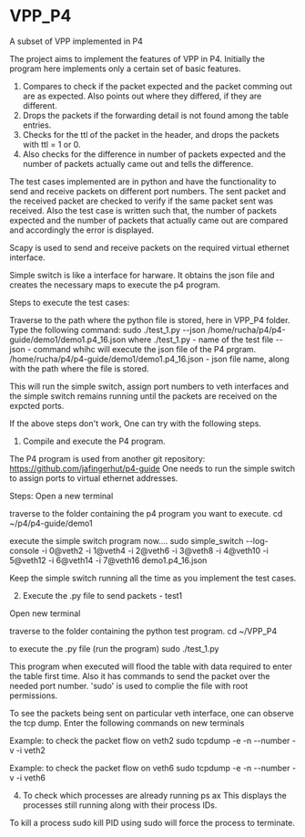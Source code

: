 # VPP_P4
A subset of VPP implemented in P4

The project aims to implement the features of VPP in P4. Initially the program here implements only a certain set of basic features.
1. Compares to check if the packet expected and the packet comming out are as expected. Also points out where they differed, if they are 	 different. 
2. Drops the packets if the forwarding detail is not found among the table entries. 
3. Checks for the ttl of the packet in the header, and drops the packets with ttl = 1 or 0. 
4. Also checks for the difference in number of packets expected and the number of packets actually came out and tells the difference.

The test cases implemented are in python and have the functionality to send and receive packets on different port numbers.
The sent packet and the received packet are checked to verify if the same packet sent was received. Also the test case is written such that, the number of packets expected and the number of packets that actually came out are compared and accordingly the error is displayed. 

Scapy is used to send and receive packets on the required virtual ethernet interface.

Simple switch is like a interface for harware. It obtains the json file and creates the necessary maps to execute the p4 program.

Steps to execute the test cases:

Traverse to the path where the python file is stored, here in VPP_P4 folder. 
Type the following command:
sudo ./test_1.py --json /home/rucha/p4/p4-guide/demo1/demo1.p4_16.json
where
./test_1.py - name of the test file
--json - command whihc will execute the json file of the P4 prgram.
/home/rucha/p4/p4-guide/demo1/demo1.p4_16.json - json file name, along with the path where the file is stored.

This will run the simple switch, assign port numbers to veth interfaces and the simple switch remains running until the packets are received on the expcted ports.



If the above steps don't work, One can try with the following steps. 
 

1. Compile and execute the P4 program.

The P4 program is used from another git repository: https://github.com/jafingerhut/p4-guide
One needs to run the simple switch to assign ports to virtual ethernet addresses. 

Steps:
Open a new terminal

traverse to the folder containing the p4 program you want to execute.
cd ~/p4/p4-guide/demo1

execute the simple switch program now....
sudo simple_switch --log-console -i 0@veth2 -i 1@veth4 -i 2@veth6 -i 3@veth8 -i 4@veth10 -i 5@veth12 -i 6@veth14 -i 7@veth16 demo1.p4_16.json

Keep the simple switch running all the time as you implement the test cases.


2. Execute the .py file to send packets - test1

Open new terminal

traverse to the folder containing the python test program.
cd ~/VPP_P4

to execute the .py file (run the program)
sudo ./test_1.py

This program when executed will flood the table with data required to enter the table first time. Also it has commands to send the packet over the needed port number. 
'sudo' is used to complie the file with root permissions. 

To see the packets being sent on particular veth interface, one can observe the tcp dump.
Enter the following commands on new terminals

Example: to check the packet flow on veth2
sudo tcpdump -e -n --number -v -i veth2

Example: to check the packet flow on veth6 
sudo tcpdump -e -n --number -v -i veth6


4. To check which processes are already running 
ps ax
This displays the processes still running along with their process IDs. 

To kill a process 
sudo kill PID
using sudo will force the process to terminate.




